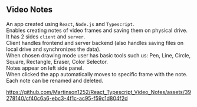 ## Video Notes

An app created using `React`, `Node.js` and `Typescript`.  
Enables creating notes of video frames and saving them on physical drive.  
It has 2 sides `client` and `server`.  
Client handles frontend and server backend (also handles saving files on local drive and synchronizes the data).  
When chosen drawing mode user has basic tools such us: Pen, Line, Circle, Square, Rectangle, Eraser, Color Selector.  
Notes appear on left side panel.  
When clicked the app automatically moves to specific frame with the note.  
Each note can be renamed and deleted.   


https://github.com/Martinson1252/React_Typescript_Video_Notes/assets/39278140/cf40c6a6-ebc3-4f1c-ac95-f59c1d804f2d

